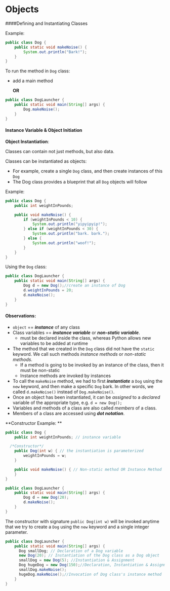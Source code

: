 # Objects

####Defining and Instantiating Classes

Example:

```java
public class Dog {
    public static void makeNoise() {
        System.out.println("Bark!");
    }
}
```

To run the method in `Dog` class:

- add a main method 

  **OR**

```java
public class DogLauncher {
    public static void main(String[] args) {
        Dog.makeNoise();
    }
}
```



#### Instance Variable & Object Initiation

**Object Instantiation**:

Classes can contain not just methods, but also data.

Classes can be instantiated as objects:

- For example, create a single `Dog` class, and then create instances of this `Dog` 
- The Dog class provides a blueprint that all `Dog` objects will follow 

Example:

```java
public class Dog {
    public int weightInPounds;

    public void makeNoise() {
        if (weightInPounds < 10) {
            System.out.println("yipyipyip!");
        } else if (weightInPounds < 30) {
            System.out.println("bark. bark.");
        } else {
            System.out.println("woof!");
        }
    }    
}
```

Using the `Dog` class:

```java
public class DogLauncher {
    public static void main(String[] args) {
        Dog d = new Dog();//create an instance of Dog
        d.weightInPounds = 20;
        d.makeNoise();
    }
}
```



#### Observations:

-  `object` == **_instance_** of any class
- Class variables ==  **_instance variable_** or **_non-static variable_**. 
  - must be declared inside the class, whereas Python allows new variables to be added at runtime
- The method that we created in the `Dog` class did not have the `static` keyword. We call such methods *instance methods* or *non-static methods*.
  - If a method is going to be invoked by an instance of the class, then it must be non-static
  - Instance methods are invoked by instances 
- To call the `makeNoise` method, we had to first **_instantiate_** a `Dog` using the `new` keyword, and then make a specific `Dog` bark. In other words, we called `d.makeNoise()` instead of `Dog.makeNoise()`.
- Once an object has been instantiated, it can be *assigned* to a *declared* variable of the appropriate type, e.g. `d = new Dog();`
- Variables and methods of a class are also called *members* of a class.
- Members of a class are accessed using **_dot notation_**.



**Constructor Example: **

```java
public class Dog {
    public int weightInPounds; // instance variable

  /*Constructor*/
    public Dog(int w) { // the instantiation is parameterized
        weightInPounds = w;
    }

    public void makeNoise() { // Non-static method OR Instance Method
    }
}
```

```java
public class DogLauncher {
    public static void main(String[] args) {
        Dog d = new Dog(20);
        d.makeNoise();
    }
}
```

The constructor with signature `public Dog(int w)` will be invoked anytime that we try to create a `Dog` using the `new` keyword and a single integer parameter.

```java
public class DogLauncher {
    public static void main(String[] args) {
      Dog smallDog; // Declaration of a Dog variable
      new Dog(20); // Instantiation of the Dog class as a Dog object
      smallDog = new Dog(5); //Instantiation & Assignment
      Dog hugeDog = new Dog(150);//Declaration, Instantiation & Assignment
      smallDog.makeNoise();
      hugeDog.makeNoise();//Invocation of Dog class's instance method
    }
}
```

